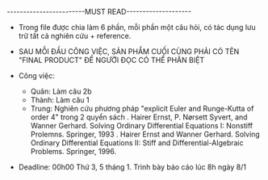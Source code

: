 ------------------------MUST READ--------------------

- Trong file được chia làm 6 phần, mỗi phần một câu hỏi, có tác dụng lưu trữ tất cả nghiên cứu + reference.
- SAU MỖI ĐẦU CÔNG VIỆC, SẢN PHẨM CUỐI CÙNG PHẢI CÓ TÊN "FINAL PRODUCT" ĐỂ NGƯỜI ĐỌC CÓ THỂ PHÂN BIỆT

- Công việc:
  + Quân: Làm câu 2b
  + Thành: Làm câu 1
  + Trung: Nghiên cứu phương pháp "explicit Euler and Runge-Kutta of order 4" trong 2 quyển sách
       .  Hairer Ernst, P. Nørsett Syvert, and Wanner Gerhard. Solving Ordinary Differential  Equations I: Nonstiff Prolemns. Springer, 1993
       .  Hairer Ernst and Wanner Gerhard. Solving Ordinary Differential Equations II: Stiff and Differential-Algebraic Problems. Springer, 1996.

- Deadline: 00h00 Thứ 3, 5 tháng 1. Trình bày báo cáo lúc 8h ngày 8/1

